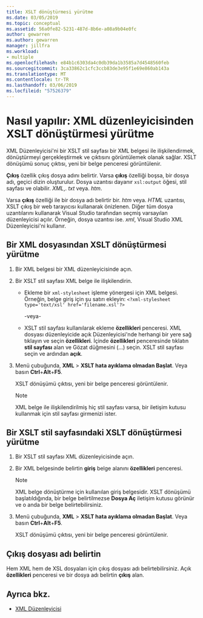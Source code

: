 ```yaml
---
title: XSLT dönüştürmesi yürütme
ms.date: 03/05/2019
ms.topic: conceptual
ms.assetid: 56a0fe82-5231-487d-8b6e-a08a9b04e0fc
author: gewarren
ms.author: gewarren
manager: jillfra
ms.workload:
- multiple
ms.openlocfilehash: e84b1c6303da4c0db39da1b3585a7d4548560feb
ms.sourcegitcommit: 3ca33862c1cfc3ccb83de3e95f1e69e860ab143a
ms.translationtype: MT
ms.contentlocale: tr-TR
ms.lasthandoff: 03/06/2019
ms.locfileid: "57526379"
---
```

# <a name="how-to-execute-an-xslt-transformation-from-the-xml-editor"></a>Nasıl yapılır: XML düzenleyicisinden XSLT dönüştürmesi yürütme

XML Düzenleyicisi'ni bir XSLT stil sayfası bir XML belgesi ile ilişkilendirmek, dönüştürmeyi gerçekleştirmek ve çıktısını görüntülemek olanak sağlar. XSLT dönüşümü sonuç çıktısı, yeni bir belge penceresi görüntülenir.

**Çıkış** özellik çıkış dosya adını belirtir. Varsa **çıkış** özelliği boşsa, bir dosya adı, geçici dizin oluşturulur. Dosya uzantısı dayanır `xsl:output` öğesi, stil sayfası ve olabilir. *XML*,. *txt* veya. *htm*.

Varsa **çıkış** özelliği ile bir dosya adı belirtir bir. *htm* veya. *HTML* uzantısı, XSLT çıkış bir web tarayıcısı kullanarak önizlenen. Diğer tüm dosya uzantılarını kullanarak Visual Studio tarafından seçmiş varsayılan düzenleyicisi açılır. Örneğin, dosya uzantısı ise. *xml*, Visual Studio XML Düzenleyicisi'ni kullanır.

## <a name="execute-an-xslt-transformation-from-an-xml-file"></a>Bir XML dosyasından XSLT dönüştürmesi yürütme

1. Bir XML belgesi bir XML düzenleyicisinde açın.

2. Bir XSLT stil sayfası XML belge ile ilişkilendirin.

    - Ekleme bir `xml-stylesheet` işleme yönergesi için XML belgesi. Örneğin, belge giriş için şu satırı ekleyin: `<?xml-stylesheet type='text/xsl' href='filename.xsl'?>`

       -veya-

    - XSLT stil sayfası kullanılarak ekleme **özellikleri** penceresi. XML dosyası düzenleyicide açık Düzenleyicisi'nde herhangi bir yere sağ tıklayın ve seçin **özellikleri**. İçinde **özellikleri** penceresinde tıklatın **stil sayfası** alan ve Gözat düğmesini (…) seçin. XSLT stil sayfası seçin ve ardından **açık**.

3. Menü çubuğunda, **XML** > **XSLT hata ayıklama olmadan Başlat**. Veya basın **Ctrl**+**Alt**+**F5**.

   XSLT dönüşümü çıktısı, yeni bir belge penceresi görüntülenir.

   > [!NOTE]
   > XML belge ile ilişkilendirilmiş hiç stil sayfası varsa, bir iletişim kutusu kullanmak için stil sayfası girmenizi ister.

## <a name="execute-an-xslt-transformation-from-an-xslt-style-sheet"></a>Bir XSLT stil sayfasındaki XSLT dönüştürmesi yürütme

1. Bir XSLT stil sayfası XML düzenleyicisinde açın.

2. Bir XML belgesinde belirtin **giriş** belge alanını **özellikleri** penceresi.

   > [!NOTE]
   > XML belge dönüştürme için kullanılan giriş belgesidir. XSLT dönüşümü başlatıldığında, bir belge belirtilmezse **Dosya Aç** iletişim kutusu görünür ve o anda bir belge belirtebilirsiniz.

3. Menü çubuğunda, **XML** > **XSLT hata ayıklama olmadan Başlat**. Veya basın **Ctrl**+**Alt**+**F5**.

   XSLT dönüşümü çıktısı, yeni bir belge penceresi görüntülenir.

## <a name="specify-an-output-file-name"></a>Çıkış dosyası adı belirtin

Hem XML hem de XSL dosyaları için çıkış dosyası adı belirtebilirsiniz. Açık **özellikleri** penceresi ve bir dosya adı belirtin **çıkış** alan.

## <a name="see-also"></a>Ayrıca bkz.

- [XML Düzenleyicisi](../xml-tools/xml-editor.md)
